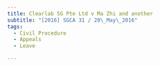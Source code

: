 ```yaml
---
title: Clearlab SG Pte Ltd v Ma Zhi and another 
subtitle: "[2016] SGCA 31 / 20\_May\_2016"
tags:
  - Civil Procedure
  - Appeals
  - Leave

---
```


